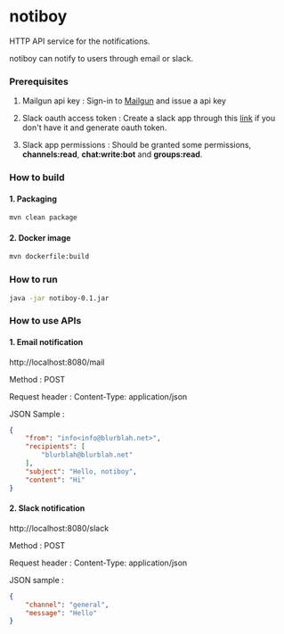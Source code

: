 
# notiboy

HTTP API service for the notifications.

notiboy can notify to users through email or slack. 

### Prerequisites

1. Mailgun api key : Sign-in to [Mailgun](https://www.mailgun.com/)
and issue a api key

2. Slack oauth access token : Create a slack app
through this [link](https://api.slack.com/apps?new_app=1)
if you don't have it and generate oauth token.

3. Slack app permissions : Should be granted some permissions, **channels:read**,
**chat:write:bot** and **groups:read**.

### How to build

#### 1. Packaging

```bash
mvn clean package
```

#### 2. Docker image

```bash
mvn dockerfile:build
```

### How to run

```bash
java -jar notiboy-0.1.jar
```

### How to use APIs

#### 1. Email notification
http://localhost:8080/mail

Method : POST

Request header : Content-Type: application/json

JSON Sample :

```json
{
    "from": "info<info@blurblah.net>",
    "recipients": [
        "blurblah@blurblah.net"
    ],
    "subject": "Hello, notiboy",	
    "content": "Hi"
}
```
#### 2. Slack notification
http://localhost:8080/slack

Method : POST

Request header : Content-Type: application/json

JSON sample :

```json
{
    "channel": "general",
    "message": "Hello"
}
```

